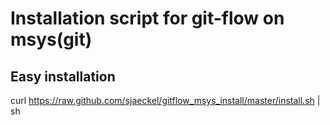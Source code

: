 Installation script for git-flow on msys(git)
=============================================

Easy installation
-----------------
curl https://raw.github.com/sjaeckel/gitflow_msys_install/master/install.sh | sh
